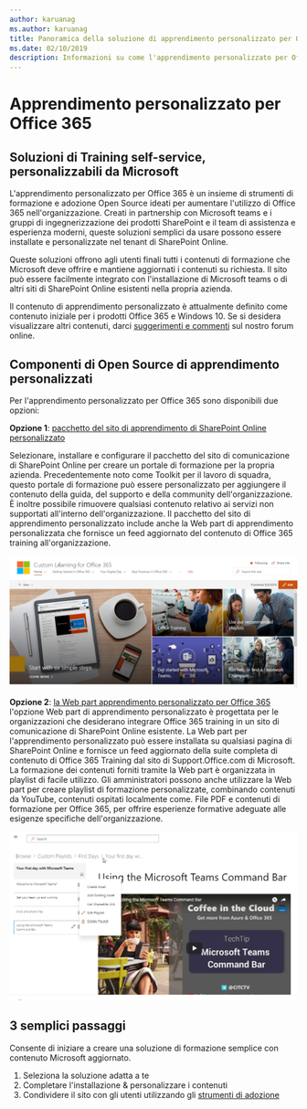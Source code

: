 ```yaml
---
author: karuanag
ms.author: karuanag
title: Panoramica della soluzione di apprendimento personalizzato per Office 365 Open Source
ms.date: 02/10/2019
description: Informazioni su come l'apprendimento personalizzato per Office 365 può accelerare l'utilizzo e l'adozione di Office 365 nell'organizzazione. Le soluzioni disponibili includono una Web part di SharePoint Online personalizzata e un sito di formazione per la comunicazione di SharePoint Online moderno che può essere facilmente eseguito per il provisioning del tenant di Office 365.
---
```


# <a name="custom-learning-for-office-365"></a>Apprendimento personalizzato per Office 365

## <a name="self-service-customizable-training-solutions-from-microsoft"></a>Soluzioni di Training self-service, personalizzabili da Microsoft

L'apprendimento personalizzato per Office 365 è un insieme di strumenti di formazione e adozione Open Source ideati per aumentare l'utilizzo di Office 365 nell'organizzazione. Creati in partnership con Microsoft teams e i gruppi di ingegnerizzazione dei prodotti SharePoint e il team di assistenza e esperienza moderni, queste soluzioni semplici da usare possono essere installate e personalizzate nel tenant di SharePoint Online. 

Queste soluzioni offrono agli utenti finali tutti i contenuti di formazione che Microsoft deve offrire e mantiene aggiornati i contenuti su richiesta.  Il sito può essere facilmente integrato con l'installazione di Microsoft teams o di altri siti di SharePoint Online esistenti nella propria azienda.

Il contenuto di apprendimento personalizzato è attualmente definito come contenuto iniziale per i prodotti Office 365 e Windows 10.  Se si desidera visualizzare altri contenuti, darci [suggerimenti e commenti](feedback.md) sul nostro forum online.  

## <a name="custom-learning-open-source-components"></a>Componenti di Open Source di apprendimento personalizzati

Per l'apprendimento personalizzato per Office 365 sono disponibili due opzioni: 

**Opzione 1**: [pacchetto del sito di apprendimento di SharePoint Online personalizzato](installsitepackage.md)

Selezionare, installare e configurare il pacchetto del sito di comunicazione di SharePoint Online per creare un portale di formazione per la propria azienda. Precedentemente noto come Toolkit per il lavoro di squadra, questo portale di formazione può essere personalizzato per aggiungere il contenuto della guida, del supporto e della community dell'organizzazione. È inoltre possibile rimuovere qualsiasi contenuto relativo ai servizi non supportati all'interno dell'organizzazione. Il pacchetto del sito di apprendimento personalizzato include anche la Web part di apprendimento personalizzata che fornisce un feed aggiornato del contenuto di Office 365 training all'organizzazione. 

![Apprendimento personalizzato per l'esperienza del sito di Office 365](media/clo365homepage.png)

**Opzione 2**: [la Web part apprendimento personalizzato per Office 365](installwebpart.md) l'opzione Web part di apprendimento personalizzato è progettata per le organizzazioni che desiderano integrare Office 365 training in un sito di comunicazione di SharePoint Online esistente. La Web part per l'apprendimento personalizzato può essere installata su qualsiasi pagina di SharePoint Online e fornisce un feed aggiornato della suite completa di contenuto di Office 365 Training dal sito di Support.Office.com di Microsoft. La formazione dei contenuti forniti tramite la Web part è organizzata in playlist di facile utilizzo. Gli amministratori possono anche utilizzare la Web part per creare playlist di formazione personalizzate, combinando contenuti da YouTube, contenuti ospitati localmente come. File PDF e contenuti di formazione per Office 365, per offrire esperienze formative adeguate alle esigenze specifiche dell'organizzazione.

![Apprendimento personalizzato per Office 365 WebPart](media/clo365customplaylist.png)

## <a name="3-easy-steps"></a>3 semplici passaggi

Consente [](prereqs.md) di iniziare a creare una soluzione di formazione semplice con contenuto Microsoft aggiornato.

1. Seleziona la soluzione adatta a te
2. Completare l'installazione & personalizzare i contenuti
3. Condividere il sito con gli utenti utilizzando gli [strumenti di adozione](driveadoption.md)
